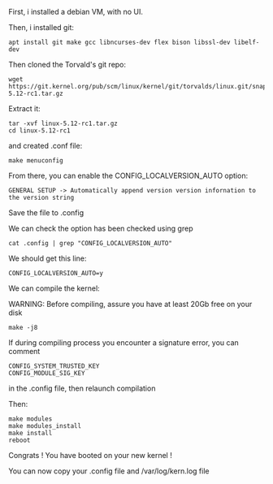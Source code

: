First, i installed a debian VM, with no UI.

Then, i installed git:

```
apt install git make gcc libncurses-dev flex bison libssl-dev libelf-dev
```

Then cloned the Torvald's git repo:

```
wget https://git.kernel.org/pub/scm/linux/kernel/git/torvalds/linux.git/snapshot/linux-5.12-rc1.tar.gz
```

Extract it:

```
tar -xvf linux-5.12-rc1.tar.gz
cd linux-5.12-rc1
```

and created .conf file:

```
make menuconfig
```

From there, you can enable the CONFIG_LOCALVERSION_AUTO option:

```
GENERAL SETUP -> Automatically append version version infornation to the version string
```

Save the file to .config

We can check the option has been checked using grep

```
cat .config | grep "CONFIG_LOCALVERSION_AUTO"
```

We should get this line:

```
CONFIG_LOCALVERSION_AUTO=y
```

We can compile the kernel:

WARNING: Before compiling, assure you have at least 20Gb free on your disk

```
make -j8
```

If during compiling process you encounter a signature error, you can comment 

```
CONFIG_SYSTEM_TRUSTED_KEY
CONFIG_MODULE_SIG_KEY
```

in the .config file, then relaunch compilation

Then:

```
make modules
make modules_install
make install
reboot
```

Congrats ! You have booted on your new kernel !

You can now copy your .config file and /var/log/kern.log file
